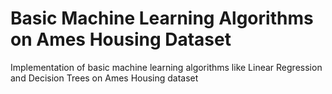 # Basic Machine Learning Algorithms on Ames Housing Dataset
Implementation of basic machine learning algorithms like Linear Regression and Decision Trees on Ames Housing dataset
